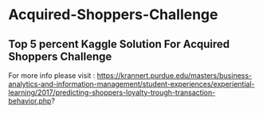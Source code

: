 # Acquired-Shoppers-Challenge
## Top 5 percent Kaggle Solution For Acquired Shoppers Challenge

For more info please visit : https://krannert.purdue.edu/masters/business-analytics-and-information-management/student-experiences/experiential-learning/2017/predicting-shoppers-loyalty-trough-transaction-behavior.php?

